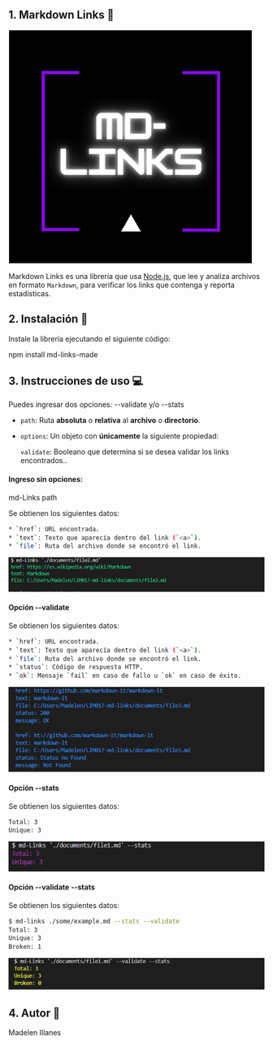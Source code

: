 ## 1. Markdown Links 🔗

![md-Links](https://github.com/madelen-illanes/LIM017-md-links/blob/main/src/images/md-Links.png)

Markdown Links es una librería que usa [Node.js](https://nodejs.org/), que lee y analiza archivos
en formato `Markdown`, para verificar los links que contenga y reporta estadísticas.

## 2. Instalación 🔧

Instale la librería ejecutando el siguiente código:

npm install md-links-made

## 3. Instrucciones de uso 💻

Puedes ingresar dos opciones: --validate y/o --stats

* `path`: Ruta **absoluta** o **relativa** al **archivo** o **directorio**.
* `options`: Un objeto con **únicamente** la siguiente propiedad:

  `validate`: Booleano que determina si se desea validar los links
    encontrados..

#### Ingreso sin opciones:

md-Links path

Se obtienen los siguientes datos:
```sh
* `href`: URL encontrada.
* `text`: Texto que aparecía dentro del link (`<a>`).
* `file`: Ruta del archivo donde se encontró el link.
```
![!--validate!--stats](https://github.com/madelen-illanes/LIM017-md-links/blob/rama1/src/images/!--validate!--stats.png)

#### Opción --validate

Se obtienen los siguientes datos:
```sh
* `href`: URL encontrada.
* `text`: Texto que aparecía dentro del link (`<a>`).
* `file`: Ruta del archivo donde se encontró el link.
* `status`: Código de respuesta HTTP.
* `ok`: Mensaje `fail` en caso de fallo u `ok` en caso de éxito.
```
![--validate](https://github.com/madelen-illanes/LIM017-md-links/blob/main/src/images/--validate.png)

#### Opción --stats

Se obtienen los siguientes datos:

```sh
Total: 3
Unique: 3
```

![--stats](https://github.com/madelen-illanes/LIM017-md-links/blob/rama1/src/images/--stats.png)

#### Opción --validate --stats

Se obtienen los siguientes datos:

```sh
$ md-links ./some/example.md --stats --validate
Total: 3
Unique: 3
Broken: 1
```
![--validate--stats](https://github.com/madelen-illanes/LIM017-md-links/blob/rama1/src/images/--validate--stats.png)

## 4. Autor 🌼

Madelen Illanes
